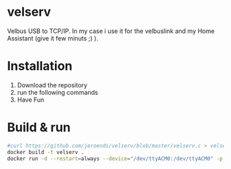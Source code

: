 # velserv
Velbus USB to TCP/IP.
In my case i use it for the velbuslink and my Home Assistant (give it few minuts ;) ).

# Installation
1. Download the repository
2. run the following commands
3. Have Fun

# Build & run
```bash
#curl https://github.com/jeroends/velserv/blob/master/velserv.c > velserv.c # Curl only if the file is not working.
docker build -t velserv .
docker run -d --restart=always --device="/dev/ttyACM0:/dev/ttyACM0" -p 3788:3788 -t velserv
```
